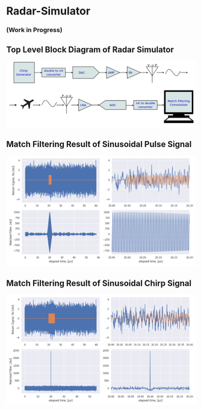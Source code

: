 # Radar-Simulator
### (Work in Progress)

## Top Level Block Diagram of Radar Simulator
![Alt text](radarSimulationDiagram.png?raw=true "Title")

## Match Filtering Result of Sinusoidal Pulse Signal
![Alt text](plot_signals_sinusoid_pulse.png?raw=true "Title")

## Match Filtering Result of Sinusoidal Chirp Signal
![Alt text](plot_signals_chirp_pulse.png?raw=true "Title")

